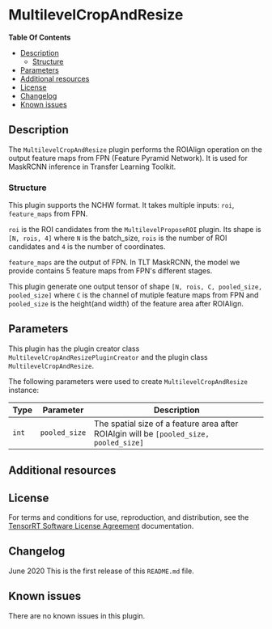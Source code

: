 
# MultilevelCropAndResize

**Table Of Contents**
- [Description](#description)
    * [Structure](#structure)
- [Parameters](#parameters)
- [Additional resources](#additional-resources)
- [License](#license)
- [Changelog](#changelog)
- [Known issues](#known-issues)

## Description

The `MultilevelCropAndResize` plugin performs the ROIAlign operation on the output feature maps from FPN (Feature Pyramid Network). It is used for MaskRCNN inference in Transfer Learning Toolkit. 


### Structure

This plugin supports the NCHW format. It takes multiple inputs: `roi`, `feature_maps` from FPN.

`roi` is the ROI candidates from the `MultilevelProposeROI` plugin. Its shape is `[N, rois, 4]` where `N` is the batch_size, `rois` is the number of ROI candidates and `4` is the number of
coordinates.

`feature_maps` are the output of FPN. In TLT MaskRCNN, the model we provide contains 5 feature maps from FPN's different stages.

This plugin generate one output tensor of shape `[N, rois, C, pooled_size, pooled_size]` where `C` is the channel of mutiple feature maps from FPN and `pooled_size` is the
height(and width) of the feature area after ROIAlign.

## Parameters

This plugin has the plugin creator class `MultilevelCropAndResizePluginCreator` and the plugin class `MultilevelCropAndResize`.
  
The following parameters were used to create `MultilevelCropAndResize` instance:

| Type             | Parameter                       | Description
|------------------|---------------------------------|--------------------------------------------------------
|`int`             |`pooled_size`                    | The spatial size of a feature area after ROIAlgin will be `[pooled_size, pooled_size]`  


## Additional resources


## License

For terms and conditions for use, reproduction, and distribution, see the [TensorRT Software License Agreement](https://docs.nvidia.com/deeplearning/sdk/tensorrt-sla/index.html) 
documentation.


## Changelog

June 2020
This is the first release of this `README.md` file.


## Known issues

There are no known issues in this plugin.
